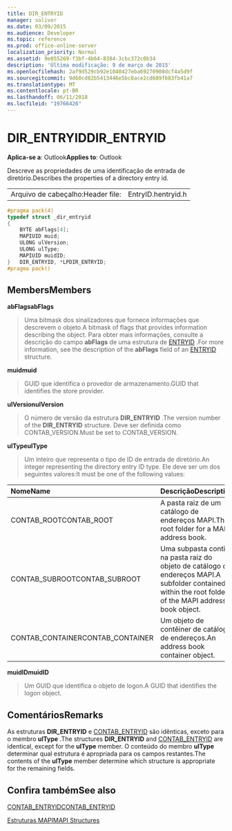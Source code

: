```yaml
---
title: DIR_ENTRYID
manager: soliver
ms.date: 03/09/2015
ms.audience: Developer
ms.topic: reference
ms.prod: office-online-server
localization_priority: Normal
ms.assetid: 9e055269-f3bf-4b64-8384-3cbc372c0b34
description: 'Última modificação: 9 de março de 2015'
ms.openlocfilehash: 2af9d529cb92e1040427eba69270908dcf4a5d9f
ms.sourcegitcommit: 9d60cd82b5413446e5bc8ace2cd689f683fb41a7
ms.translationtype: MT
ms.contentlocale: pt-BR
ms.lasthandoff: 06/11/2018
ms.locfileid: "19766426"
---
```

# <a name="direntryid"></a><span data-ttu-id="8df2b-103">DIR_ENTRYID</span><span class="sxs-lookup"><span data-stu-id="8df2b-103">DIR_ENTRYID</span></span>

  
  
<span data-ttu-id="8df2b-104">**Aplica-se a**: Outlook</span><span class="sxs-lookup"><span data-stu-id="8df2b-104">**Applies to**: Outlook</span></span> 
  
<span data-ttu-id="8df2b-105">Descreve as propriedades de uma identificação de entrada de diretório.</span><span class="sxs-lookup"><span data-stu-id="8df2b-105">Describes the properties of a directory entry id.</span></span>
  
|||
|:-----|:-----|
|<span data-ttu-id="8df2b-106">Arquivo de cabeçalho:</span><span class="sxs-lookup"><span data-stu-id="8df2b-106">Header file:</span></span>  <br/> |<span data-ttu-id="8df2b-107">EntryID.h</span><span class="sxs-lookup"><span data-stu-id="8df2b-107">entryid.h</span></span>  <br/> |
   
```cpp
#pragma pack(4)
typedef struct _dir_entryid
{
    BYTE abFlags[4]; 
    MAPIUID muid; 
    ULONG ulVersion; 
    ULONG ulType; 
    MAPIUID muidID; 
}   DIR_ENTRYID, *LPDIR_ENTRYID; 
#pragma pack()
```

## <a name="members"></a><span data-ttu-id="8df2b-108">Members</span><span class="sxs-lookup"><span data-stu-id="8df2b-108">Members</span></span>

 <span data-ttu-id="8df2b-109">**abFlags**</span><span class="sxs-lookup"><span data-stu-id="8df2b-109">**abFlags**</span></span>
  
> <span data-ttu-id="8df2b-110">Uma bitmask dos sinalizadores que fornece informações que descrevem o objeto.</span><span class="sxs-lookup"><span data-stu-id="8df2b-110">A bitmask of flags that provides information describing the object.</span></span> <span data-ttu-id="8df2b-111">Para obter mais informações, consulte a descrição do campo **abFlags** de uma estrutura de [ENTRYID](entryid.md) .</span><span class="sxs-lookup"><span data-stu-id="8df2b-111">For more information, see the description of the **abFlags** field of an [ENTRYID](entryid.md) structure.</span></span> 
    
 <span data-ttu-id="8df2b-112">**muid**</span><span class="sxs-lookup"><span data-stu-id="8df2b-112">**muid**</span></span>
  
> <span data-ttu-id="8df2b-113">GUID que identifica o provedor de armazenamento.</span><span class="sxs-lookup"><span data-stu-id="8df2b-113">GUID that identifies the store provider.</span></span>
    
 <span data-ttu-id="8df2b-114">**ulVersion**</span><span class="sxs-lookup"><span data-stu-id="8df2b-114">**ulVersion**</span></span>
  
> <span data-ttu-id="8df2b-115">O número de versão da estrutura **DIR_ENTRYID** .</span><span class="sxs-lookup"><span data-stu-id="8df2b-115">The version number of the **DIR_ENTRYID** structure.</span></span> <span data-ttu-id="8df2b-116">Deve ser definida como CONTAB_VERSION.</span><span class="sxs-lookup"><span data-stu-id="8df2b-116">Must be set to CONTAB_VERSION.</span></span> 
    
 <span data-ttu-id="8df2b-117">**ulType**</span><span class="sxs-lookup"><span data-stu-id="8df2b-117">**ulType**</span></span>
  
> <span data-ttu-id="8df2b-118">Um inteiro que representa o tipo de ID de entrada de diretório.</span><span class="sxs-lookup"><span data-stu-id="8df2b-118">An integer representing the directory entry ID type.</span></span> <span data-ttu-id="8df2b-119">Ele deve ser um dos seguintes valores:</span><span class="sxs-lookup"><span data-stu-id="8df2b-119">It must be one of the following values:</span></span>
    
|<span data-ttu-id="8df2b-120">**Nome**</span><span class="sxs-lookup"><span data-stu-id="8df2b-120">**Name**</span></span>|<span data-ttu-id="8df2b-121">**Descrição**</span><span class="sxs-lookup"><span data-stu-id="8df2b-121">**Description**</span></span>|
|:-----|:-----|
|<span data-ttu-id="8df2b-122">CONTAB_ROOT</span><span class="sxs-lookup"><span data-stu-id="8df2b-122">CONTAB_ROOT</span></span>  <br/> |<span data-ttu-id="8df2b-123">A pasta raiz de um catálogo de endereços MAPI.</span><span class="sxs-lookup"><span data-stu-id="8df2b-123">The root folder for a MAPI address book.</span></span>  <br/> |
|<span data-ttu-id="8df2b-124">CONTAB_SUBROOT</span><span class="sxs-lookup"><span data-stu-id="8df2b-124">CONTAB_SUBROOT</span></span>  <br/> |<span data-ttu-id="8df2b-125">Uma subpasta contida na pasta raiz do objeto de catálogo de endereços MAPI.</span><span class="sxs-lookup"><span data-stu-id="8df2b-125">A subfolder contained within the root folder of the MAPI address book object.</span></span>  <br/> |
|<span data-ttu-id="8df2b-126">CONTAB_CONTAINER</span><span class="sxs-lookup"><span data-stu-id="8df2b-126">CONTAB_CONTAINER</span></span>  <br/> |<span data-ttu-id="8df2b-127">Um objeto de contêiner de catálogo de endereços.</span><span class="sxs-lookup"><span data-stu-id="8df2b-127">An address book container object.</span></span>  <br/> |
   
 <span data-ttu-id="8df2b-128">**muidID**</span><span class="sxs-lookup"><span data-stu-id="8df2b-128">**muidID**</span></span>
  
> <span data-ttu-id="8df2b-129">Um GUID que identifica o objeto de logon.</span><span class="sxs-lookup"><span data-stu-id="8df2b-129">A GUID that identifies the logon object.</span></span>
    
## <a name="remarks"></a><span data-ttu-id="8df2b-130">Comentários</span><span class="sxs-lookup"><span data-stu-id="8df2b-130">Remarks</span></span>

<span data-ttu-id="8df2b-131">As estruturas **DIR_ENTRYID** e [CONTAB_ENTRYID](contab_entryid.md) são idênticas, exceto para o membro **ulType** .</span><span class="sxs-lookup"><span data-stu-id="8df2b-131">The structures **DIR_ENTRYID** and [CONTAB_ENTRYID](contab_entryid.md) are identical, except for the **ulType** member.</span></span> <span data-ttu-id="8df2b-132">O conteúdo do membro **ulType** determinar qual estrutura é apropriada para os campos restantes.</span><span class="sxs-lookup"><span data-stu-id="8df2b-132">The contents of the **ulType** member determine which structure is appropriate for the remaining fields.</span></span> 
  
## <a name="see-also"></a><span data-ttu-id="8df2b-133">Confira também</span><span class="sxs-lookup"><span data-stu-id="8df2b-133">See also</span></span>



[<span data-ttu-id="8df2b-134">CONTAB_ENTRYID</span><span class="sxs-lookup"><span data-stu-id="8df2b-134">CONTAB_ENTRYID</span></span>](contab_entryid.md)


[<span data-ttu-id="8df2b-135">Estruturas MAPI</span><span class="sxs-lookup"><span data-stu-id="8df2b-135">MAPI Structures</span></span>](mapi-structures.md)

